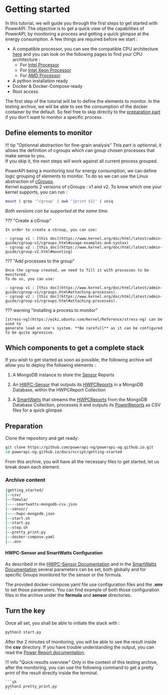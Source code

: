 # Getting started

In this tutorial, we will guide you through the first steps to get started with PowerAPI.
The objective is to get a quick view of the capabilities of PowerAPI, by monitoring a process and getting a quick glimpse at the energy consumption.
A few things are required before we start : 

- A compatible processor, you can see the compatible CPU architecture [here](./reference/sensors/hwpc-sensor.md#) and you can look on the following pages to find your CPU architecture :  
    * For [Intel Processor](https://en.wikipedia.org/wiki/List_of_Intel_processors)  
    * For [Intel Xeon Processor](https://en.wikipedia.org/wiki/List_of_Intel_Xeon_processors)  
    * For [AMD Processor](https://en.wikipedia.org/wiki/Table_of_AMD_processors)  
- A python installation ready
- Docker & Docker-Compose ready
- Root access

The first step of the tutorial will be to define the elements to monitor. 
In the testing archive, we will be able to see the consumption of the docker container by the default.
So feel free to skip directly to the [preparation part](#preparation) if you don't want to monitor a specific process.

## Define elements to monitor

!!! tip "Optionnal abstraction for fine-grain analysis"
    This part is optionnal, it allows the definition of cgroups which can group chosen processes that make sense to you.  
    If you skip it, the next steps will work against all current process grouped.

PowerAPI being a monitoring tool for energy consumption, we can define logic grouping of elements to monitor.
To do so we can use the Linux abstraction of [cGroups](https://www.redhat.com/sysadmin/cgroups-part-one).  
Kernel supports 2 versions of cGroups : v1 and v2. 
To know which one your kernel supports, you can run :
```sh
mount | grep '^cgroup' | awk '{print $1}' | uniq
```

*Both versions can be supported at the same time*.

??? "Create a cGroup"
    
    In order to create a cGroup, you can use:  

    - cgroup v1 : [this doc](https://www.kernel.org/doc/html/latest/admin-guide/cgroup-v1/cgroups.html#usage-examples-and-syntax)  
    - cgroup v2 : [this doc](https://www.kernel.org/doc/html/latest/admin-guide/cgroup-v2.html#mounting)  

    
    
??? "Add processes to the group"
    
    Once the cgroup created, we need to fill it with processes to be monitored. 
    To do so, you can use:  

    - cgroup v1 : [this doc](https://www.kernel.org/doc/html/latest/admin-guide/cgroup-v1/cgroups.html#attaching-processes).  
    - cgroup v2 : [this doc](https://www.kernel.org/doc/html/latest/admin-guide/cgroup-v1/cgroups.html#attaching-processes).  
    
??? warning "Installing a process to monitor"
    
    [stress-ng](https://wiki.ubuntu.com/Kernel/Reference/stress-ng) can be used to 
    generate load on one's system. **Be carefull** as it can be configured to be quite agressive.
 
## Which components to get a complete stack  

If you wish to get started as soon as possible, the following archive will allow you to deploy the following elements :  

1. A MongoDB instance to store the [Sensor](./reference/sensors/hwpc-sensor.md)
Reports

3. An [HWPC-Sensor](./reference/sensors/hwpc-sensor.md) that outputs its 
[HWPCReports](./reference/reports/report.md#HWPCReport) in a MongoDB Database, 
within the HWPCReport Collection

4. A [SmartWatts](./reference/formulas/smartwatts.md) that streams the 
[HWPCReports](./reference/reports/report.md#HWPCReport) from the MongoDB 
Database Collection, processes it and outputs its 
[PowerReports](./reference/reports/report.md#PowerReports) as CSV files for a 
quick glimpse 

## Preparation

Clone the repository and get ready:  
```sh 
git clone https://github.com/powerapi-ng/powerapi-ng.github.io.git
cd powerapi-ng.github.io/docs/script/getting-started
```

From this archive, you will have all the necessary files to get started, let us break down each element.  

### Archive content

```sh
|getting_started/
|--csv/
|--fomula/
|----smartwatts-mongodb-csv.json
|--sensor/
|----hwpc-mongodb.json
|--start.sh
|--start.py
|--stop.sh
|--pretty_print.py
|--docker-compose.yaml
|--.env
```

#### HWPC-Sensor and SmartWatts Configuration

As described in the [HWPC-Sensor Documentation](./reference/sensors/hwpc-sensor.md#global-parameters) and in the [SmartWatts Documentation](./reference/formulas/smartwatts.md#global-parameters) 
several parameters can be set, both globally and for specific Groups monitored for the sensor or the formula.

The provided docker-compose.yaml file use configuration files and the **.env** to set those parameters.
You can find example of both those configuration files in the archive under the **formula** and **sensor** directories.


## Turn the key 

Once all set, you shall be able to initiate the stack with :  

```sh
python3 start.py
```

After the 2 minutes of monitoring, you will be able to see the result inside the **csv** directory.
If you have trouble understanding the output, you can read the [Power Report documentation](./reference/reports/reports.md#power-Reports).

!!! info "Quick results overview"
    Only in the context of this testing archive, after the monitoring, you can use the following command to get a pretty print of the result directly inside the terminal.  

    ```sh
    python3 pretty_print.py
    ```
